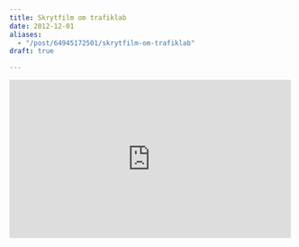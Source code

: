 ```yaml
---
title: Skrytfilm om trafiklab
date: 2012-12-01
aliases:
  - "/post/64945172501/skrytfilm-om-trafiklab"
draft: true

---
```


<iframe frameborder="0" height="281" src="http://player.vimeo.com/video/49773135?title=0&amp;byline=0&amp;portrait=0&amp;color=ff0179" width="500"></iframe>
 
